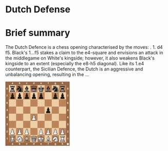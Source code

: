 
Dutch Defense
=============

# Brief summary


The Dutch Defence is a chess opening characterised by the moves: . 1. d4 f5. Black's 1...f5 stakes a claim to the e4-square and envisions an attack in the middlegame on White's kingside; however, it also weakens Black's kingside to an extent (especially the e8-h5 diagonal). Like its 1.e4 counterpart, the Sicilian Defence, the Dutch is an aggressive and unbalancing opening, resulting in the ...

<img src="../img/Dutch Defense.jpg" width="200"/>